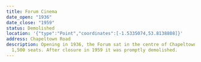 ```yaml
---
title: Forum Cinema
date_open: "1936"
date_close: "1959"
status: Demolished
location: '{"type":"Point","coordinates":[-1.5335074,53.8138808]}'
address: Chapeltown Road
description: Opening in 1936, the Forum sat in the centre of Chapeltown and had
  1,500 seats. After closure in 1959 it was promptly demolished.
---
```

